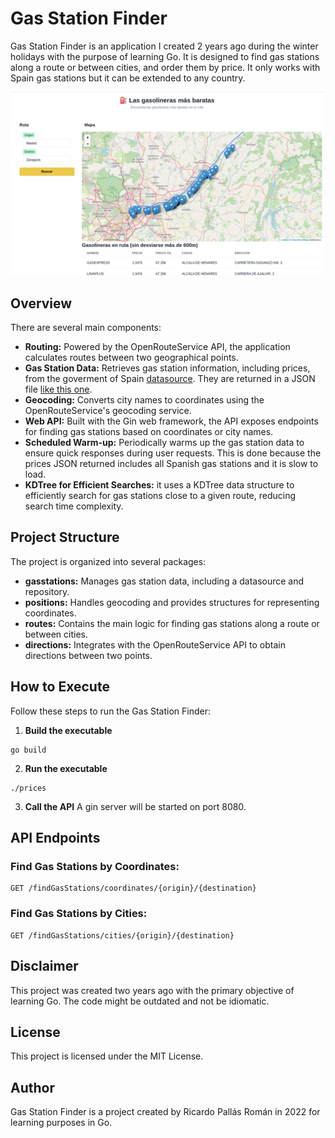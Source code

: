 # Gas Station Finder

Gas Station Finder is an application I created 2 years ago during the winter holidays with the purpose of learning Go. It is designed to find gas stations along a route or between cities, and order them by price. It only works with Spain gas stations but it can be extended to any country.

![A sample UI](gas_prices_ui.png?raw=true "A sample UI")

## Overview

There are several main components:

- **Routing:** Powered by the OpenRouteService API, the application calculates routes between two geographical points.
- **Gas Station Data:** Retrieves gas station information, including prices, from the goverment of Spain [datasource](https://datos.gob.es/es/catalogo/e05068001-precio-de-carburantes-en-las-gasolineras-espanolas). They are returned in a JSON file [like this one](https://sedeaplicaciones.minetur.gob.es/ServiciosRESTCarburantes/PreciosCarburantes/EstacionesTerrestres/).
- **Geocoding:** Converts city names to coordinates using the OpenRouteService's geocoding service.
- **Web API:** Built with the Gin web framework, the API exposes endpoints for finding gas stations based on coordinates or city names.
- **Scheduled Warm-up:** Periodically warms up the gas station data to ensure quick responses during user requests. This is done because the prices JSON returned includes all Spanish gas stations and it is slow to load.
- **KDTree for Efficient Searches:** it uses a KDTree data structure to efficiently search for gas stations close to a given route, reducing search time complexity.


## Project Structure

The project is organized into several packages:

- **gasstations:** Manages gas station data, including a datasource and repository.
- **positions:** Handles geocoding and provides structures for representing coordinates.
- **routes:** Contains the main logic for finding gas stations along a route or between cities.
- **directions:** Integrates with the OpenRouteService API to obtain directions between two points.

## How to Execute

Follow these steps to run the Gas Station Finder:

1. **Build the executable**
```
go build
```

2. **Run the executable**
```
./prices 
```

3. **Call the API**
A gin server will be started on port 8080.


## API Endpoints

### Find Gas Stations by Coordinates:
```
GET /findGasStations/coordinates/{origin}/{destination}
```

### Find Gas Stations by Cities:
```
GET /findGasStations/cities/{origin}/{destination}
```

## Disclaimer
This project was created two years ago with the primary objective of learning Go. The code might be outdated and not be idiomatic.

## License
This project is licensed under the MIT License.

## Author
Gas Station Finder is a project created by Ricardo Pallás Román in 2022 for learning purposes in Go.
